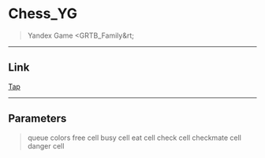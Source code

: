 # Chess\_YG
> Yandex Game &lt;GRTB\_Family&rt;

---
## Link
[Tap](https://grtbchess.netlify.app/)

---
## Parameters
> queue
> colors
> free cell
> busy cell
> eat cell
> check cell
> checkmate cell
> danger cell
